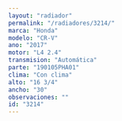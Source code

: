```yaml
---
layout: "radiador"
permalink: "/radiadores/3214/"
marca: "Honda"
modelo: "CR-V"
ano: "2017"
motor: "L4 2.4"
transmision: "Automática"
parte: "190105PHA01"
clima: "Con clima"
alto: "16 3/4"
ancho: "30"
observaciones: ""
id: "3214"
---
```


